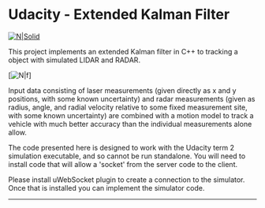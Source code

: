 # Udacity - Extended Kalman Filter 

[![N|Solid](https://media.giphy.com/media/cJoYG1whfhswGwLASr/giphy.gif)](https://medium.com/udacity/term-2-in-depth-on-udacitys-self-driving-car-curriculum-775130aae502)


This project implements an extended Kalman filter in C++ to tracking a object with simulated LIDAR and RADAR.

[![N|f](https://image.ibb.co/f6Lob9/lidar-radar-pic.png)]

Input data consisting of laser measurements (given directly as x and y positions, with some known uncertainty) and radar measurements (given as radius, angle, and radial velocity relative to some fixed measurement site, with some known uncertainty) are combined with a motion model to track a vehicle with much better accuracy than the individual measurements alone allow.

The code presented here is designed to work with the Udacity term 2 simulation executable, and so cannot be run standalone. You will need to install code that will allow a 'socket' from the server code to the client.

Please install uWebSocket plugin to create a connection to the simulator.
Once that is installed you can implement the simulator code.

-----------
